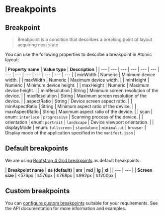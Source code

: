 # Breakpoints

## Breakpoint

> Breakpoint is a condition that describes a breaking point of layout acquiring next state.

You can use the following properties to describe a breakpoint in Atomic layout:

| **Property name** | **Value type** | **Description** |
| --- | --- | --- | --- | --- | --- | --- | --- | --- | --- | --- | --- | --- |
| minWidth | Numeric | Minimum device width. |
| maxWidth | Numeric | Maximum device width. |
| minHeight | Numeric | Minimum device height. |
| maxHeight | Numeric | Maximum device height. |
| minResolution | String | Minimum screen resolution of the device. |
| maxResolution | String | Maximum screen resolution of the device. |
| aspectRatio | String | Device screen aspect ratio. |
| minAspectRatio | String | Minimum aspect ratio of the device. |
| maxAspectRatio | String | Maximum aspect ratio of the device. |
| scan | enum: `interlace` \| `progressive` | Scanning process of the device. |
| orientation | enum: `portrait` \| `landscape` | Device viewport orientation. |
| displayMode | enum: `fullscreen` \| `standalone` \| `minimal-ui` \| `browser` | Display mode of the application specified in the `manifest.json` |

## Default breakpoints

We are using [Bootstrap 4 Grid breakpoints](https://getbootstrap.com/docs/4.0/layout/grid/#grid-options) as default breakpoints:

| **Breakpoint name** | **xs \(default\)** | **sm** | **md** | **lg** | **xl** |
| --- | --- |
| **Screen size** | &lt;576px | ≥576px | ≥768px | ≥992px | ≥1200px |

## Custom breakpoints

You can [configure custom breakpoints](../api/layout/configure.md#breakpoints) suitable for your requirements. See the API documentation for more information and examples.

